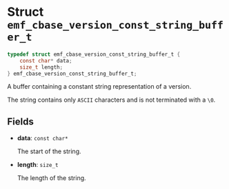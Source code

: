 # Struct `emf_cbase_version_const_string_buffer_t`

```c
typedef struct emf_cbase_version_const_string_buffer_t {
    const char* data;
    size_t length;
} emf_cbase_version_const_string_buffer_t;
```

A buffer containing a constant string representation of a version.

The string contains only `ASCII` characters and is not terminated with a `\0`.

## Fields

- **data**: `const char*`

    The start of the string.

- **length**: `size_t`

    The length of the string.
